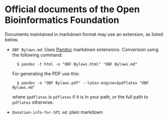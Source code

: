 Official documents of the Open Bioinformatics Foundation
========

Documents maintained in markdown format may use an extension, as listed below.

* `OBF Bylaws.md`: Uses [Pandoc](http://johnmacfarlane.net/pandoc/) markdown extensions. Conversion using the following command:

        $ pandoc -t html -o "OBF Bylaws.html" "OBF Bylaws.md"
  For generating the PDF use this:

        $ pandoc -o "OBF Bylaws.pdf" --latex-engine=$pdflatex "OBF Bylaws.md"
  where `$pdflatex` is `pdflatex` if it is in your path, or the full path to `pdflatex` otherwise.

* `Donation-info-for-SPI.md`: plain markdown